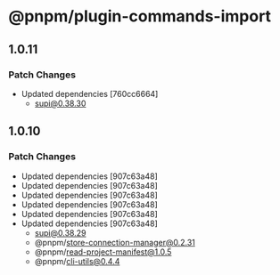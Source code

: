# @pnpm/plugin-commands-import

## 1.0.11

### Patch Changes

- Updated dependencies [760cc6664]
  - supi@0.38.30

## 1.0.10

### Patch Changes

- Updated dependencies [907c63a48]
- Updated dependencies [907c63a48]
- Updated dependencies [907c63a48]
- Updated dependencies [907c63a48]
- Updated dependencies [907c63a48]
- Updated dependencies [907c63a48]
  - supi@0.38.29
  - @pnpm/store-connection-manager@0.2.31
  - @pnpm/read-project-manifest@1.0.5
  - @pnpm/cli-utils@0.4.4
